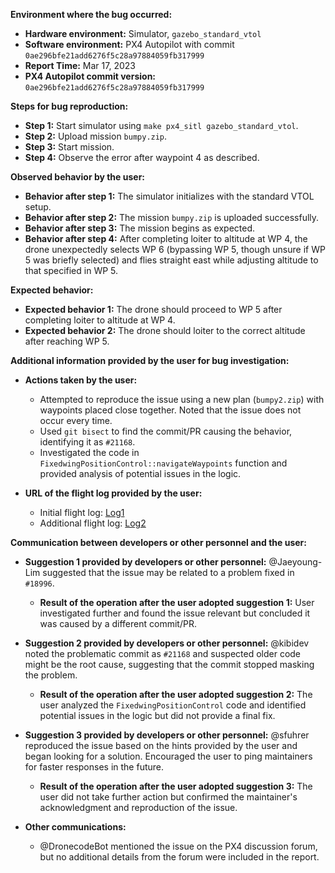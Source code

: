 **Environment where the bug occurred:**

- **Hardware environment:** Simulator, `gazebo_standard_vtol`
- **Software environment:** PX4 Autopilot with commit `0ae296bfe21add6276f5c28a97884059fb317999`
- **Report Time:** Mar 17, 2023
- **PX4 Autopilot commit version:** `0ae296bfe21add6276f5c28a97884059fb317999`

**Steps for bug reproduction:**

- **Step 1:** Start simulator using `make px4_sitl gazebo_standard_vtol`.
- **Step 2:** Upload mission `bumpy.zip`.
- **Step 3:** Start mission.
- **Step 4:** Observe the error after waypoint 4 as described.

**Observed behavior by the user:**

- **Behavior after step 1:** The simulator initializes with the standard VTOL setup.
- **Behavior after step 2:** The mission `bumpy.zip` is uploaded successfully.
- **Behavior after step 3:** The mission begins as expected.
- **Behavior after step 4:** After completing loiter to altitude at WP 4, the drone unexpectedly selects WP 6 (bypassing WP 5, though unsure if WP 5 was briefly selected) and flies straight east while adjusting altitude to that specified in WP 5.

**Expected behavior:**

- **Expected behavior 1:** The drone should proceed to WP 5 after completing loiter to altitude at WP 4.
- **Expected behavior 2:** The drone should loiter to the correct altitude after reaching WP 5.

**Additional information provided by the user for bug investigation:**

- **Actions taken by the user:**
  - Attempted to reproduce the issue using a new plan (`bumpy2.zip`) with waypoints placed close together. Noted that the issue does not occur every time.
  - Used `git bisect` to find the commit/PR causing the behavior, identifying it as `#21168`.
  - Investigated the code in `FixedwingPositionControl::navigateWaypoints` function and provided analysis of potential issues in the logic.

- **URL of the flight log provided by the user:**
  - Initial flight log: [Log1](https://logs.px4.io/plot_app?log=d5fb6ec1-4393-406c-904d-77450f2c6b4f)
  - Additional flight log: [Log2](https://logs.px4.io/plot_app?log=1fc36355-0265-4f81-a060-bdb2341135fd)

**Communication between developers or other personnel and the user:**

- **Suggestion 1 provided by developers or other personnel:** @Jaeyoung-Lim suggested that the issue may be related to a problem fixed in `#18996`.
  - **Result of the operation after the user adopted suggestion 1:** User investigated further and found the issue relevant but concluded it was caused by a different commit/PR.

- **Suggestion 2 provided by developers or other personnel:** @kibidev noted the problematic commit as `#21168` and suspected older code might be the root cause, suggesting that the commit stopped masking the problem.
  - **Result of the operation after the user adopted suggestion 2:** The user analyzed the `FixedwingPositionControl` code and identified potential issues in the logic but did not provide a final fix.

- **Suggestion 3 provided by developers or other personnel:** @sfuhrer reproduced the issue based on the hints provided by the user and began looking for a solution. Encouraged the user to ping maintainers for faster responses in the future.
  - **Result of the operation after the user adopted suggestion 3:** The user did not take further action but confirmed the maintainer's acknowledgment and reproduction of the issue.

- **Other communications:**
  - @DronecodeBot mentioned the issue on the PX4 discussion forum, but no additional details from the forum were included in the report.
